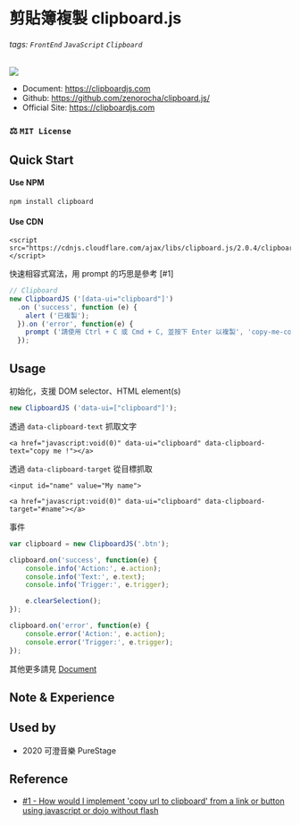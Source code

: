 # 剪貼簿複製 clipboard.js

###### tags: `FrontEnd` `JavaScript` `Clipboard`

![](https://hackmd.io/_uploads/BkOP76W7U.png)

- Document: https://clipboardjs.com
- Github: https://github.com/zenorocha/clipboard.js/
- Official Site: https://clipboardjs.com

### ⚖️ `MIT License`

## Quick Start

#### Use NPM

```shell
npm install clipboard
```

#### Use CDN

```htmlmixed
<script src="https://cdnjs.cloudflare.com/ajax/libs/clipboard.js/2.0.4/clipboard.min.js"></script>
```

快速相容式寫法，用 prompt 的巧思是參考 [#1]

```javascript
// Clipboard
new ClipboardJS ('[data-ui="clipboard"]')
  .on ('success', function (e) {
    alert ('已複製');
  }).on ('error', function(e) {
    prompt ('請使用 Ctrl + C 或 Cmd + C, 並按下 Enter 以複製', 'copy-me-content');
  });
```

## Usage

初始化，支援 DOM selector、HTML element(s)

```javascript
new ClipboardJS ('data-ui=["clipboard"]');
```

透過 `data-clipboard-text` 抓取文字

```htmlmixed
<a href="javascript:void(0)" data-ui="clipboard" data-clipboard-text="copy me !"></a>
```

透過 `data-clipboard-target` 從目標抓取

```htmlmixed
<input id="name" value="My name">

<a href="javascript:void(0)" data-ui="clipboard" data-clipboard-target="#name"></a>
```

事件

```javascript
var clipboard = new ClipboardJS('.btn');

clipboard.on('success', function(e) {
    console.info('Action:', e.action);
    console.info('Text:', e.text);
    console.info('Trigger:', e.trigger);

    e.clearSelection();
});

clipboard.on('error', function(e) {
    console.error('Action:', e.action);
    console.error('Trigger:', e.trigger);
});
```


其他更多請見 [Document](https://clipboardjs.com)

## Note & Experience

## Used by

- 2020 可澄音樂 PureStage

## Reference

- [#1 - How would I implement 'copy url to clipboard' from a link or button using javascript or dojo without flash](https://stackoverflow.com/questions/16526814/how-would-i-implement-copy-url-to-clipboard-from-a-link-or-button-using-javasc)